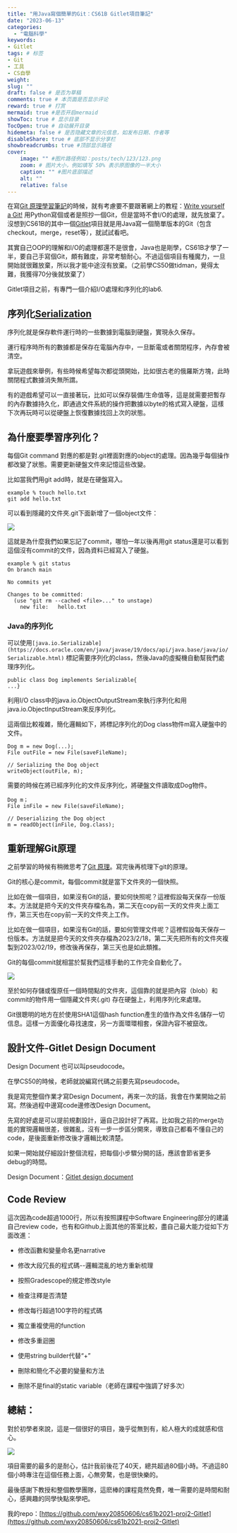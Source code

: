 ```yaml
---
title: "用Java寫個簡單的Git：CS61B Gitlet項目筆記"
date: "2023-06-13"
categories: 
  - "電腦科學"
keywords: 
- Gitlet
tags: # 标签
- Git
- 工具
- CS自學
weight:
slug: ""
draft: false # 是否为草稿
comments: true # 本页面是否显示评论
reward: true # 打赏
mermaid: true #是否开启mermaid
showToc: true # 显示目录
TocOpen: true # 自动展开目录
hidemeta: false # 是否隐藏文章的元信息，如发布日期、作者等
disableShare: true # 底部不显示分享栏
showbreadcrumbs: true #顶部显示路径
cover:
    image: "" #图片路径例如：posts/tech/123/123.png
    zoom: # 图片大小，例如填写 50% 表示原图像的一半大小
    caption: "" #图片底部描述
    alt: ""
    relative: false
---
```


在寫[Git 原理學習筆記](https://fulltimemammy.com/git-internal/)的時候，就有考慮要不要跟著網上的教程：[Write yourself a Git!](https://wyag.thb.lt/#orga22d15c) 用Python寫個或者是照抄一個Git，但是當時不會I/O的處理，就先放棄了。沒想到CS61B的其中一個[Gitlet](https://sp21.datastructur.es/materials/proj/proj2/proj2)項目就是用Java寫一個簡單版本的Git（包含checkout，merge，reset等），就試試看吧。

其實自己OOP的理解和I/O的處理都還不是很會，Java也是剛學，CS61B才學了一半，要自己手寫個Git，頗有難度，非常考驗耐心。不過這個項目有種魔力，一旦開始就很難放棄，所以我才能中途沒有放棄。（之前學CS50做tidman，覺得太難，我獲得70分後就放棄了）

Gitlet項目之前，有專門一個介紹I/O處理和序列化的lab6.

## **序列化[Serialization](https://en.wikipedia.org/wiki/Serialization)**

序列化就是保存軟件運行時的一些數據到電腦到硬盤，實現永久保存。

運行程序時所有的數據都是保存在電腦內存中，一旦斷電或者關閉程序，內存會被清空。

拿玩遊戲來舉例，有些時候希望每次都從頭開始，比如很古老的俄羅斯方塊，此時關閉程式數據消失無所謂。

有的遊戲希望可以一直接著玩，比如可以保存裝備/生命值等，這是就需要把暫存的內存數據持久化，即通過文件系統的操作把數據以byte的格式寫入硬盤，這樣下次再玩時可以從硬盤上恢復數據找回上次的狀態。

## 為什麼要學習序列化？

每個Git command 對應的都是對.git裡面對應的object的處理。因為幾乎每個操作都改變了狀態。需要更新硬盤文件來記憶這些改變。

比如當我們用git add時，就是在硬盤寫入。

```
example % touch hello.txt
git add hello.txt
```

可以看到隱藏的文件夾.git下面新增了一個object文件：

![](images/image.png)

這就是為什麼我們如果忘記了commit，哪怕一年以後再用git status還是可以看到這個沒有commit的文件，因為資料已經寫入了硬盤。

```
example % git status
On branch main

No commits yet

Changes to be committed:
  (use "git rm --cached <file>..." to unstage)
	new file:   hello.txt
```

### Java的序列化

可以使用`[java.io.Serializable](https://docs.oracle.com/en/java/javase/19/docs/api/java.base/java/io/Serializable.html)` 標記需要序列化的class，然後Java的虛擬機自動幫我們處理序列化。

```
public class Dog implements Serializable{
...}
```

利用I/O class中的java.io.ObjectOutputStream來執行序列化和用java.io.ObjectInputStream來反序列化。

這兩個比較複雜，簡化邏輯如下，將標記序列化的Dog class物件m寫入硬盤中的文件。

```
Dog m = new Dog(...);
File outFile = new File(saveFileName);

// Serializing the Dog object
writeObject(outFile, m);
```

需要的時候在將已經序列化的文件反序列化，將硬盤文件讀取成Dog物件。

```
Dog m；
File inFile = new File(saveFileName);

// Deserializing the Dog object
m = readObject(inFile, Dog.class);
```

## 重新理解**Git原理**

之前學習的時候有稍微思考了[Git 原理](https://fulltimemammy.com/git-internal/)。寫完後再梳理下git的原理。

Git的核心是commit，每個commit就是當下文件夾的一個快照。

比如在做一個項目，如果沒有Git的話，要如何快照呢？這裡假設每天保存一份版本。方法就是把今天的文件夾存檔名為，第二天在copy前一天的文件夾上面工作，第三天也在copy前一天的文件夾上工作。

比如在做一個項目，如果沒有Git的話，要如何管理文件呢？這裡假設每天保存一份版本。方法就是把今天的文件夾存檔為2023/2/18，第二天先把所有的文件夾複製到2023/02/19，修改後再保存，第三天也是如此類推。

Git的每個commit就相當於幫我們這樣手動的工作完全自動化了。

![](images/Screenshot-2023-02-18-at-5.49.39-AM.png)

至於如何存儲或復原任一個時間點的文件夾，這個靠的就是把內容（blob）和commit的物件用一個隱藏文件夾(.git) 存在硬盤上，利用序列化來處理。

Git很聰明的地方在於使用SHA1這個hash function產生的值作為文件名儲存一切信息。這樣一方面優化尋找速度，另一方面環環相套，保證內容不被竄改。

## 設計文件-Gitlet Design Document

Design Document 也可以叫pseudocode。

在學CS50的時候，老師就說編寫代碼之前要先寫pseudocode。

我是寫完整個作業才寫Design Document，再來一次的話，我會在作業開始之前寫。然後過程中邊寫code邊修改Design Document。

先寫的好處是可以提前規劃設計，逼自己設計好了再寫。比如我之前的merge功能的實現邏輯很差，很雜亂，沒有一步一步區分開來，導致自己都看不懂自己的code，是後面重新修改後才邏輯比較清楚。

如果一開始就仔細設計整個流程，把每個小步驟分開的話，應該會節省更多debug的時間。

Design Document：[Gitlet design document](https://fulltimemammy.com/gitlet-design-document/)

## Code Review

這次因為code超過1000行，所以有按照課程中Software Engineering部分的建議自己review code，也有和Github上面其他的答案比較，盡自己最大能力從如下方面改進：

- 修改函數和變量命名更narrative

- 修改大段冗長的程式碼--邏輯混亂的地方重新梳理

- 按照Gradescope的規定修改style

- 檢查注釋是否清楚

- 修改每行超過100字符的程式碼

- 獨立重複使用的function

- 修改多重迴圈

- 使用string builder代替“+”

- 刪除和簡化不必要的變量和方法

- 刪除不是final的static variable（老師在課程中強調了好多次）

## 總結：

對於初學者來說，這是一個很好的項目，幾乎從無到有，給人極大的成就感和信心。

![](images/Screenshot-2023-06-11-at-10.19.57-PM-1024x427.png)

項目需要的最多的是耐心，估計我前後花了40天，總共超過80個小時。不過這80個小時專注在這個任務上面，心無旁騖，也是很快樂的。

最後感謝下教授和整個教學團隊，這麽棒的課程竟然免費，唯一需要的是時間和耐心，感興趣的同學快點來學吧。

我的repo：[https://github.com/wxy20850606/cs61b2021-proj2-Gitlet](https://github.com/wxy20850606/cs61b2021-proj2-Gitlet)
